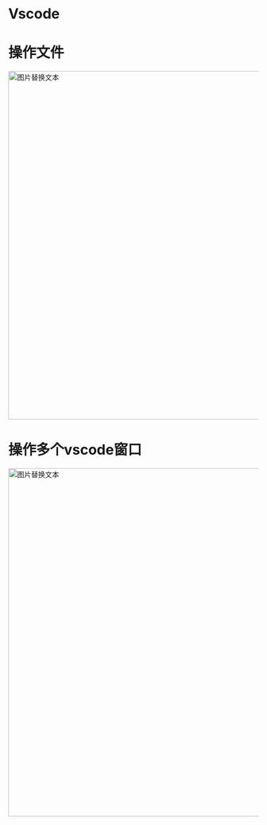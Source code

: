 # Vscode

# 操作文件
<img src='/imags/vscode1.png' alt='图片替换文本' width='700' />

# 操作多个vscode窗口 
<img src='/imags/vscode2.png' alt='图片替换文本' width='700' />